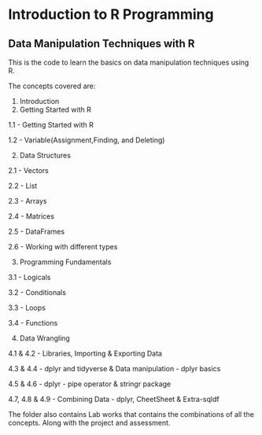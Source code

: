 # Introduction to R Programming
## Data Manipulation Techniques with R

This is the code to learn the basics on data manipulation techniques using R. 

The concepts covered are: 
1. Introduction
2. Getting Started with R

  1.1 - Getting Started with R

  1.2 - Variable(Assignment,Finding, and Deleting)

2. Data Structures

  2.1 - Vectors

  2.2 - List

  2.3 - Arrays

  2.4 - Matrices

  2.5 - DataFrames

  2.6 - Working with different types

3. Programming Fundamentals

  3.1 - Logicals

  3.2 - Conditionals

  3.3 - Loops

  3.4 - Functions

4. Data Wrangling

  4.1 & 4.2 - Libraries, Importing & Exporting Data

  4.3 & 4.4 - dplyr and tidyverse & Data manipulation - dplyr basics

  4.5 & 4.6 - dplyr - pipe operator & stringr package

  4.7, 4.8 & 4.9 - Combining Data - dplyr, CheetSheet & Extra-sqldf

The folder also contains Lab works that contains the combinations of all the concepts. Along with the project and assessment.
